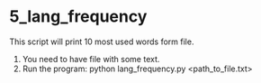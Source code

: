# 5_lang_frequency

This script will print 10 most used words form file.
1. You need to have file with some text.
2. Run the program: python lang_frequency.py <path_to_file.txt>
